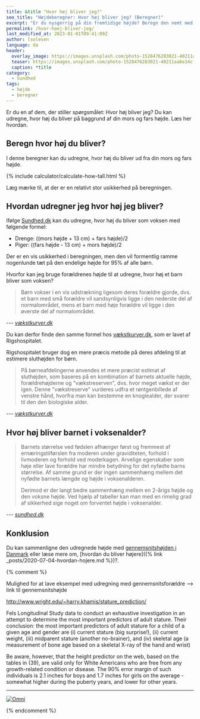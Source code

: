 ```yaml
---
title: &title "Hvor høj bliver jeg?"
seo_title: "Højdeberegner: Hvor høj bliver jeg? (Beregner)"
excerpt: "Er du nysgerrig på din fremtidige højde? Beregn den nemt med vores beregner baseret på dine forældres højde."
permalink: /hvor-hoej-bliver-jeg/
last_modified_at: 2023-01-01T09:41:09Z
author: lsolesen
language: da
header:
  overlay_image: https://images.unsplash.com/photo-1528476283021-40211aa6e14c?ixid=MXwxMjA3fDB8MHxwaG90by1wYWdlfHx8fGVufDB8fHw%3D&ixlib=rb-1.2.1&auto=format&fit=crop&h=630&w=1200&q=10
  teaser: https://images.unsplash.com/photo-1528476283021-40211aa6e14c?ixid=MXwxMjA3fDB8MHxwaG90by1wYWdlfHx8fGVufDB8fHw%3D&ixlib=rb-1.2.1&auto=format&fit=crop&h=300&w=400&q=10
  caption: *title
category:
  - Sundhed
tags:
  - højde
  - beregner
---
```


Er du en af dem, der stiller spørgsmålet: Hvor høj bliver jeg? Du kan udregne, hvor høj du bliver på baggrund af din mors og fars højde. Læs her hvordan.

## Beregn hvor høj du bliver?

I denne beregner kan du udregne, hvor høj du bliver ud fra din mors og fars højde.

{% include calculator/calculate-how-tall.html %}

Læg mærke til, at der er en relativt stor usikkerhed på beregningen.

## Hvordan udregner jeg hvor høj jeg bliver?

Ifølge [Sundhed.dk](https://www.sundhed.dk/borger/patienthaandbogen/boern/om-boern/boerns-udvikling/hoejdeberegner/) kan du udregne, hvor høj du bliver som voksen med følgende formel:

- Drenge: ((mors højde + 13 cm) + fars højde)/2
- Piger: ((fars højde - 13 cm) + mors højde)/2

Der er en vis usikkerhed i beregningen, men den vil formentlig ramme nogenlunde tæt på den endelige højde for 95% af alle børn.

Hvorfor kan jeg bruge forældrenes højde til at udregne, hvor høj et barn bliver som voksen?

> Børn vokser i en vis udstrækning ligesom deres forældre gjorde, dvs. et barn med små forældre vil sandsynligvis ligge i den nederste del af normalområdet, mens et barn med høje forældre vil ligge i den øverste del af normalområdet.

--- <cite>[vækstkurver.dk](https://xn--vkstkurver-d6a.dk/estimeret_sluthoejde.html)</cite>

Du kan derfor finde den samme formel hos [vækstkurver.dk](https://xn--vkstkurver-d6a.dk/estimeret_sluthoejde.html), som er lavet af Rigshospitalet.

Rigshospitalet bruger dog en mere præcis metode på deres afdeling til at estimere sluthøjden for børn.

> På børneafdelingerne anvendes et mere præcist estimat af sluthøjden, som baseres på en kombination af barnets aktuelle højde, forældrehøjderne og "vækstreserven", dvs. hvor meget vækst er der igen. Denne "vækstreserve" vurderes udfra et røntgenbillede af venstre hånd, hvorfra man kan bestemme en knoglealder, der svarer til den den biologiske alder.

--- <cite>[vækstkurver.dk](https://xn--vkstkurver-d6a.dk/estimeret_sluthoejde.html)</cite>

## Hvor høj bliver barnet i voksenalder?

> Barnets størrelse ved fødslen afhænger først og fremmest af ernæringstilførslen fra moderen under graviditeten, forhold i livmoderen og forhold ved moderkagen. Arvelige egenskaber som høje eller lave forældre har mindre betydning for det nyfødte barns størrelse. Af samme grund er der ingen sammenhæng mellem det nyfødte barnets længde og højde i voksenalderen.
>
> Derimod er der langt bedre sammenhæng mellem en 2-årigs højde og den voksne højde. Ved hjælp af tabeller kan man med en rimelig grad af sikkerhed sige noget om forventet højde i voksenalder.

--- <cite>[sundhed.dk](https://www.sundhed.dk/borger/patienthaandbogen/boern/om-boern/boerns-udvikling/hoejdeberegner/)</cite>

## Konklusion

Du kan sammenligne den udregnede højde med [gennemsnitshøjden i Danmark](/hvad-er-gennemsnitshoejden-i-danmark/) eller læse mere om, [hvordan du bliver højere]({% link _posts/2020-07-04-hvordan-hojere.md %})?.


{% comment %}

Mulighed for at lave eksempel med udregning med gennemsnitsforældre --> link til gennemsnitshøjde

http://www.wright.edu/~harry.khamis/stature_prediction/

Fels Longitudinal Study data to conduct an exhaustive investigation in an attempt to determine the most important predictors of adult stature. Their conclusion: the most important predictors of adult stature for a child of a given age and gender are (i) current stature (big surprise!), (ii) current weight, (iii) midparent stature (another no-brainer), and (iv) skeletal age (a measurement of bone age based on a skeletal X-ray of the hand and wrist)

Be aware, however, that the height predictor on the web, based on the tables in (39), are valid only for White Americans who are free from any growth-related condition or disease. The 90% error margin of such individuals is 2.1 inches for boys and 1.7 inches for girls on the average - somewhat higher during the puberty years, and lower for other years.

***

<div class="omni-calculator" data-calculator="health/height" data-width="600" data-config='{}' data-currency="DKK" data-show-row-controls="false" data-version="3" data-t="1658060754895">
  <div class="omni-calculator-header"></div>
  <div class="omni-calculator-footer">
    <a href="https://www.omnicalculator.com/health/height" target="_blank"><img alt="Omni" class="omni-calculator-logo" src="https://www.omnicalculator.com/v2/images/logos/omni-logo-horizontal.svg" /></a>
  </div>
</div>
<script async src="https://cdn.omnicalculator.com/sdk.js"></script>

{% endcomment %}
